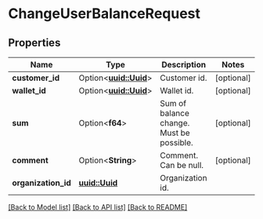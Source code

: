 # ChangeUserBalanceRequest

## Properties

Name | Type | Description | Notes
------------ | ------------- | ------------- | -------------
**customer_id** | Option<[**uuid::Uuid**](uuid::Uuid.md)> | Customer id. | [optional]
**wallet_id** | Option<[**uuid::Uuid**](uuid::Uuid.md)> | Wallet id. | [optional]
**sum** | Option<**f64**> | Sum of balance change. Must be possible. | [optional]
**comment** | Option<**String**> | Comment. Can be null. | [optional]
**organization_id** | [**uuid::Uuid**](uuid::Uuid.md) | Organization id. | 

[[Back to Model list]](../README.md#documentation-for-models) [[Back to API list]](../README.md#documentation-for-api-endpoints) [[Back to README]](../README.md)


